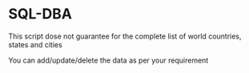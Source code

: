 # SQL-DBA

This script dose not guarantee for the complete list of world countries, states and cities

You can add/update/delete the data as per your requirement

